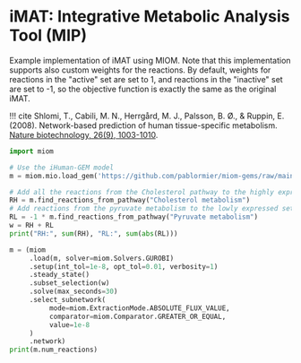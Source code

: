 # iMAT: Integrative Metabolic Analysis Tool (MIP)

Example implementation of iMAT using MIOM. Note that this implementation supports also custom weights for the reactions. By default, weights for reactions in the "active" set are set to 1, and reactions in the "inactive" set are set to -1, so the objective function is exactly the same as the original iMAT.

!!! cite
    Shlomi, T., Cabili, M. N., Herrgård, M. J., Palsson, B. Ø., & Ruppin, E. (2008). Network-based prediction of human tissue-specific metabolism. [Nature biotechnology, 26(9), 1003-1010](https://www.nature.com/articles/nbt.1487).

```python
import miom

# Use the iHuman-GEM model
m = miom.mio.load_gem('https://github.com/pablormier/miom-gems/raw/main/gems/homo_sapiens_human1.miom')

# Add all the reactions from the Cholesterol pathway to the highly expressed set
RH = m.find_reactions_from_pathway("Cholesterol metabolism")
# Add reactions from the pyruvate metabolism to the lowly expressed set
RL = -1 * m.find_reactions_from_pathway("Pyruvate metabolism")
w = RH + RL
print("RH:", sum(RH), "RL:", sum(abs(RL)))

m = (miom
     .load(m, solver=miom.Solvers.GUROBI)
     .setup(int_tol=1e-8, opt_tol=0.01, verbosity=1)
     .steady_state()
     .subset_selection(w)
     .solve(max_seconds=30)
     .select_subnetwork(
          mode=miom.ExtractionMode.ABSOLUTE_FLUX_VALUE,
          comparator=miom.Comparator.GREATER_OR_EQUAL,
          value=1e-8
     )
     .network)
print(m.num_reactions)

```